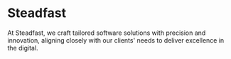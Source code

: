 # Steadfast

At Steadfast, we craft tailored software solutions with precision and innovation, aligning closely with our clients' needs to deliver excellence in the digital.

